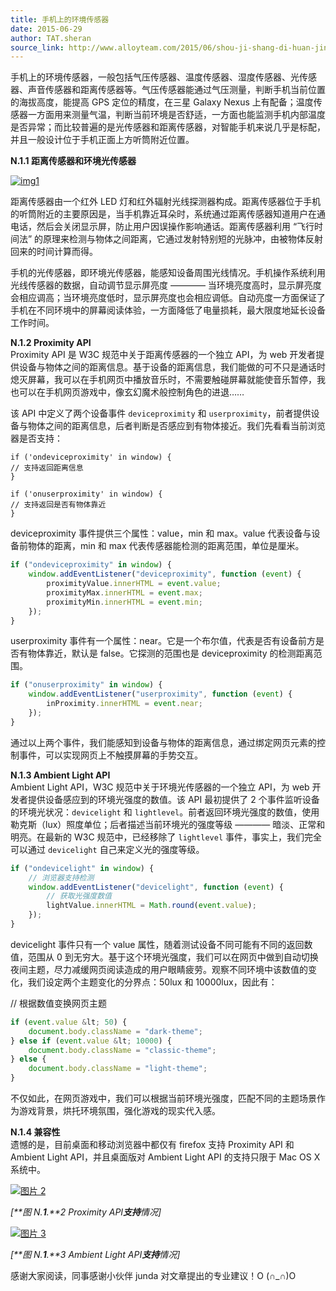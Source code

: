 ```yaml
---
title: 手机上的环境传感器
date: 2015-06-29
author: TAT.sheran
source_link: http://www.alloyteam.com/2015/06/shou-ji-shang-di-huan-jing-chuan-gan-qi/
---
```


<!-- {% raw %} - for jekyll -->

手机上的环境传感器，一般包括气压传感器、温度传感器、湿度传感器、光传感器、声音传感器和距离传感器等。气压传感器能通过气压测量，判断手机当前位置的海拔高度，能提高 GPS 定位的精度，在三星 Galaxy Nexus 上有配备；温度传感器一方面用来测量气温，判断当前环境是否舒适，一方面也能监测手机内部温度是否异常；而比较普遍的是光传感器和距离传感器，对智能手机来说几乎是标配，并且一般设计位于手机正面上方听筒附近位置。

**N.1.1 距离传感器和环境光传感器**

[![img1](http://www.alloyteam.com/wp-content/uploads/2015/06/img1.jpg)](http://www.alloyteam.com/wp-content/uploads/2015/06/img1.jpg)

距离传感器由一个红外 LED 灯和红外辐射光线探测器构成。距离传感器位于手机的听筒附近的主要原因是，当手机靠近耳朵时，系统通过距离传感器知道用户在通电话，然后会关闭显示屏，防止用户因误操作影响通话。距离传感器利用 “飞行时间法” 的原理来检测与物体之间距离，它通过发射特别短的光脉冲，由被物体反射回来的时间计算而得。

手机的光传感器，即环境光传感器，能感知设备周围光线情况。手机操作系统利用光线传感器的数据，自动调节显示屏亮度 ———— 当环境亮度高时，显示屏亮度会相应调高；当环境亮度低时，显示屏亮度也会相应调低。自动亮度一方面保证了手机在不同环境中的屏幕阅读体验，一方面降低了电量损耗，最大限度地延长设备工作时间。

**N.1.2 Proximity API**  
Proximity API 是 W3C 规范中关于距离传感器的一个独立 API，为 web 开发者提供设备与物体之间的距离信息。基于设备的距离信息，我们能做的可不只是通话时熄灭屏幕，我可以在手机网页中播放音乐时，不需要触碰屏幕就能使音乐暂停，我也可以在手机网页游戏中，像玄幻魔术般控制角色的进退……

该 API 中定义了两个设备事件 `deviceproximity` 和 `userproximity`，前者提供设备与物体之间的距离信息，后者判断是否感应到有物体接近。我们先看看当前浏览器是否支持：

    if ('ondeviceproximity' in window) {
    // 支持返回距离信息
    }
     
    if ('onuserproximity' in window) {
    // 支持返回是否有物体靠近
    }

deviceproximity 事件提供三个属性：value，min 和 max。value 代表设备与设备前物体的距离，min 和 max 代表传感器能检测的距离范围，单位是厘米。

```javascript
if ("ondeviceproximity" in window) {
    window.addEventListener("deviceproximity", function (event) {
        proximityValue.innerHTML = event.value;
        proximityMax.innerHTML = event.max;
        proximityMin.innerHTML = event.min;
    });
}
```

userproximity 事件有一个属性：near。它是一个布尔值，代表是否有设备前方是否有物体靠近，默认是 false。它探测的范围也是 deviceproximity 的检测距离范围。

```javascript
if ("onuserproximity" in window) {
    window.addEventListener("userproximity", function (event) {
        inProximity.innerHTML = event.near;
    });
}
```

通过以上两个事件，我们能感知到设备与物体的距离信息，通过绑定网页元素的控制事件，可以实现网页上不触摸屏幕的手势交互。

**N.1.3 Ambient Light API**  
Ambient Light API，W3C 规范中关于环境光传感器的一个独立 API，为 web 开发者提供设备感应到的环境光强度的数值。该 API 最初提供了 2 个事件监听设备的环境光状况：`devicelight` 和 `lightlevel`。前者返回环境光强度的数值，使用勒克斯（lux）照度单位；后者描述当前环境光的强度等级 ———— 暗淡、正常和明亮。在最新的 W3C 规范中，已经移除了 `lightlevel` 事件，事实上，我们完全可以通过 `devicelight` 自己来定义光的强度等级。

```javascript
if ("ondevicelight" in window) {
    // 浏览器支持检测
    window.addEventListener("devicelight", function (event) {
        // 获取光强度数值
        lightValue.innerHTML = Math.round(event.value);
    });
}
```

devicelight 事件只有一个 value 属性，随着测试设备不同可能有不同的返回数值，范围从 0 到无穷大。基于这个环境光强度，我们可以在网页中做到自动切换夜间主题，尽力减缓网页阅读造成的用户眼睛疲劳。观察不同环境中该数值的变化，我们设定两个主题变化的分界点：50lux 和 10000lux，因此有：

// 根据数值变换网页主题

```javascript
if (event.value &lt; 50) {
    document.body.className = "dark-theme";
} else if (event.value &lt; 10000) {
    document.body.className = "classic-theme";
} else {
    document.body.className = "light-theme";
}
```

不仅如此，在网页游戏中，我们可以根据当前环境光强度，匹配不同的主题场景作为游戏背景，烘托环境氛围，强化游戏的现实代入感。

**N.1.4 兼容性**  
遗憾的是，目前桌面和移动浏览器中都仅有 firefox 支持 Proximity API 和 Ambient Light API，并且桌面版对 Ambient Light API 的支持只限于 Mac OS X 系统中。

[![图片 2](http://www.alloyteam.com/wp-content/uploads/2015/06/图片2.png)](http://www.alloyteam.com/wp-content/uploads/2015/06/图片2.png)

_\[**图 N.**1**.**2_ _Proximity API**支持**情况]_

[![图片 3](http://www.alloyteam.com/wp-content/uploads/2015/06/图片3.png)](http://www.alloyteam.com/wp-content/uploads/2015/06/图片3.png)

_\[**图 N.**1**.**3_ _Ambient Light API**支持**情况]_

感谢大家阅读，同事感谢小伙伴 junda 对文章提出的专业建议！O (∩\_∩)O


<!-- {% endraw %} - for jekyll -->